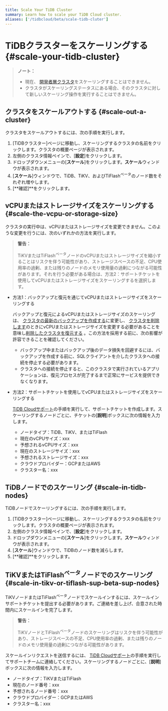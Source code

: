 ```yaml
---
title: Scale Your TiDB Cluster
summary: Learn how to scale your TiDB Cloud cluster.
aliases: ['/tidbcloud/beta/scale-tidb-cluter']
---
```


# TiDBクラスターをスケーリングする {#scale-your-tidb-cluster}

> **ノート：**
>
> -   現在、 [開発者層クラスタ](/tidb-cloud/select-cluster-tier.md#developer-tier)をスケーリングすることはできません。
> -   クラスタがスケーリングステータスにある場合、そのクラスタに対して新しいスケーリング操作を実行することはできません。

## クラスタをスケールアウトする {#scale-out-a-cluster}

クラスタをスケールアウトするには、次の手順を実行します。

1.  [TiDBクラスター]ページに移動し、スケーリングするクラスタの名前をクリックします。クラスタの概要ページが表示されます。
2.  左側のクラスタ情報ペインで、[**設定**]をクリックします。
3.  ドロップダウンメニューの[**スケール**]をクリックします。<strong>スケール</strong>ウィンドウが表示されます。
4.  [**スケール**]ウィンドウで、TiDB、TiKV、およびTiFlash<sup>ベータ</sup>のノード数をそれぞれ増やします。
5.  [**確認]**をクリックします。

## vCPUまたはストレージサイズをスケーリングする {#scale-the-vcpu-or-storage-size}

クラスタの実行中は、vCPUまたはストレージサイズを変更できません。このような変更を行うには、次のいずれかの方法を実行します。

> **警告：**
>
> TiKVまたはTiFlash<sup>ベータ</sup>ノードのvCPUまたはストレージサイズを縮小することはリスクを伴う可能性があり、ストレージスペースの不足、CPU使用率の過剰、または残りのノードのメモリ使用量の過剰につながる可能性があります。それを行う必要がある場合は、方法2：サポートチケットを使用してvCPUまたはストレージサイズをスケーリングするを選択します。

-   方法1：バックアップと復元を通じてvCPUまたはストレージサイズをスケーリングする

    バックアップと復元によるvCPUまたはストレージサイズのスケーリングは、 [クラスタの最新のバックアップを作成する](/tidb-cloud/backup-and-restore.md#manual-backup)に変更し、 [クラスタを削除します](/tidb-cloud/delete-tidb-cluster.md)のときにvCPUまたはストレージサイズを変更する必要があることを意味し[削除したクラスタを復元する](/tidb-cloud/backup-and-restore.md#restore-a-deleted-cluster) 。この方法を採用する前に、次の影響が許容できることを確認してください。

    -   バックアップ中またはバックアップ後のデータ損失を回避するには、バックアップを作成する前に、SQLクライアントを介したクラスタへの接続を停止する必要があります。
    -   クラスタへの接続を停止すると、このクラスタで実行されているアプリケーションは、復元プロセスが完了するまで正常にサービスを提供できなくなります。

-   方法2：サポートチケットを使用してvCPUまたはストレージサイズをスケーリングする

    [TiDB Cloudサポート](/tidb-cloud/tidb-cloud-support.md)の手順を実行して、サポートチケットを作成します。スケーリングするノードごとに、チケットの[**説明**]ボックスに次の情報を入力します。

    -   ノードタイプ：TiDB、TiKV、またはTiFlash
    -   現在のvCPUサイズ：xxx
    -   予想されるvCPUサイズ：xxx
    -   現在のストレージサイズ：xxx
    -   予想されるストレージサイズ：xxx
    -   クラウドプロバイダー：GCPまたはAWS
    -   クラスター名：xxx

## TiDBノードでのスケーリング {#scale-in-tidb-nodes}

TiDBノードでスケーリングするには、次の手順を実行します。

1.  [TiDBクラスター]ページに移動し、スケーリングするクラスタの名前をクリックします。クラスタの概要ページが表示されます。
2.  左側のクラスタ情報ペインで、[**設定**]をクリックします。
3.  ドロップダウンメニューの[**スケール**]をクリックします。<strong>スケール</strong>ウィンドウが表示されます。
4.  [**スケール**]ウィンドウで、TiDBのノード数を減らします。
5.  [**確認]**をクリックします。

## TiKVまたはTiFlash<sup>ベータ</sup>ノードでのスケーリング {#scale-in-tikv-or-tiflash-sup-beta-sup-nodes}

TiKVノードまたはTiFlash<sup>ベータ</sup>ノードでスケールインするには、スケールインサポートチケットを提出する必要があります。ご連絡を差し上げ、合意された時間内にスケールインを完了します。

> **警告：**
>
> TiKVノードとTiFlash<sup>ベータ</sup>ノードのスケーリングはリスクを伴う可能性があり、ストレージスペースの不足、CPU使用率の過剰、または残りのノードのメモリ使用量の過剰につながる可能性があります。

スケールインリクエストを送信するには、 [TiDB Cloudサポート](/tidb-cloud/tidb-cloud-support.md)の手順を実行してサポートチームに連絡してください。スケーリングするノードごとに、[**説明**]ボックスに次の情報を入力します。

-   ノードタイプ：TiKVまたはTiFlash
-   現在のノード番号：xxx
-   予想されるノード番号：xxx
-   クラウドプロバイダー：GCPまたはAWS
-   クラスター名：xxx
